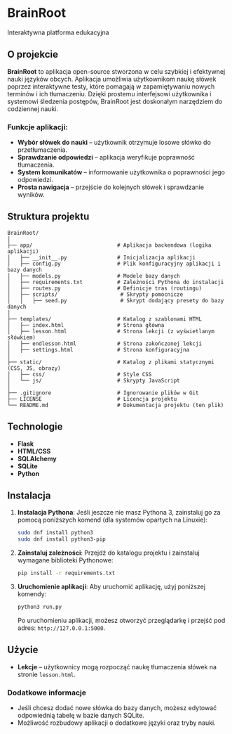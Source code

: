 # BrainRoot
Interaktywna platforma edukacyjna

## O projekcie
**BrainRoot** to aplikacja open-source stworzona w celu szybkiej i efektywnej nauki języków obcych. Aplikacja umożliwia użytkownikom naukę słówek poprzez interaktywne testy, które pomagają w zapamiętywaniu nowych terminów i ich tłumaczeniu. Dzięki prostemu interfejsowi użytkownika i systemowi śledzenia postępów, BrainRoot jest doskonałym narzędziem do codziennej nauki.

### Funkcje aplikacji:
- **Wybór słówek do nauki** – użytkownik otrzymuje losowe słówko do przetłumaczenia.
- **Sprawdzanie odpowiedzi** – aplikacja weryfikuje poprawność tłumaczenia.
- **System komunikatów** – informowanie użytkownika o poprawności jego odpowiedzi.
- **Prosta nawigacja** – przejście do kolejnych słówek i sprawdzanie wyników.

## Struktura projektu
```
BrainRoot/
│
├── app/                           # Aplikacja backendowa (logika aplikacji)
│   ├── __init__.py                # Inicjalizacja aplikacji
│   ├── config.py                  # Plik konfiguracyjny aplikacji i bazy danych
│   ├── models.py                  # Modele bazy danych
│   ├── requirements.txt           # Zależności Pythona do instalacji
│   ├── routes.py                  # Definicje tras (routingu)
│   ├── scripts/                    # Skrypty pomocnicze
│   │   ├── seed.py                 # Skrypt dodający presety do bazy danych
│
├── templates/                     # Katalog z szablonami HTML
│   ├── index.html                 # Strona główna
│   ├── lesson.html                # Strona lekcji (z wyświetlanym słówkiem)
│   ├── endlesson.html             # Strona zakończonej lekcji
│   ├── settings.html              # Strona konfiguracyjna
│
├── static/                        # Katalog z plikami statycznymi (CSS, JS, obrazy)
│   ├── css/                       # Style CSS
│   └── js/                        # Skrypty JavaScript
│
├── .gitignore                     # Ignorowanie plików w Git
├── LICENSE                        # Licencja projektu
└── README.md                      # Dokumentacja projektu (ten plik)
```
## Technologie

- **Flask** 
- **HTML/CSS** 
- **SQLAlchemy** 
- **SQLite** 
- **Python** 

## Instalacja

1. **Instalacja Pythona**:
    Jeśli jeszcze nie masz Pythona 3, zainstaluj go za pomocą poniższych komend (dla systemów opartych na Linuxie):

    ```bash
    sudo dnf install python3
    sudo dnf install python3-pip
    ```

2. **Zainstaluj zależności**:
    Przejdź do katalogu projektu i zainstaluj wymagane biblioteki Pythonowe:

    ```bash
    pip install -r requirements.txt
    ```

3. **Uruchomienie aplikacji**:
    Aby uruchomić aplikację, użyj poniższej komendy:

    ```bash
    python3 run.py
    ```

    Po uruchomieniu aplikacji, możesz otworzyć przeglądarkę i przejść pod adres: `http://127.0.0.1:5000`.

## Użycie

- **Lekcje** – użytkownicy mogą rozpocząć naukę tłumaczenia słówek na stronie `lesson.html`.

### Dodatkowe informacje
- Jeśli chcesz dodać nowe słówka do bazy danych, możesz edytować odpowiednią tabelę w bazie danych SQLite.
- Możliwość rozbudowy aplikacji o dodatkowe języki oraz tryby nauki.

